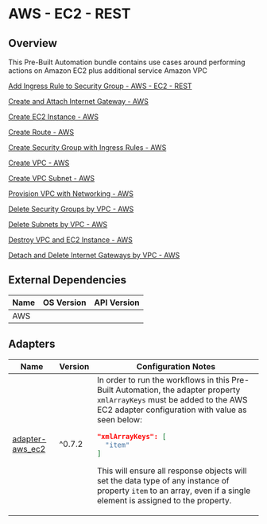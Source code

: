 # AWS - EC2 - REST

## Overview

This Pre-Built Automation bundle contains use cases around performing actions on Amazon EC2 plus additional service Amazon VPC


<a href='https://gitlab.com/itentialopensource/pre-built-automations/staging/aws-ec2-rest/-/blob/master/documentation/Add Ingress Rule to Security Group - AWS - EC2 - REST.md' target='_blank'>Add Ingress Rule to Security Group - AWS - EC2 - REST</a>

<a href='https://gitlab.com/itentialopensource/pre-built-automations/staging/aws-ec2-rest/-/blob/master/documentation/Create and Attach Internet Gateway - AWS - EC2 - REST.md' target='_blank'>Create and Attach Internet Gateway - AWS</a>

<a href='https://gitlab.com/itentialopensource/pre-built-automations/staging/aws-ec2-rest/-/blob/master/documentation/Create EC2 Instance - AWS - EC2 - REST.md' target='_blank'>Create EC2 Instance - AWS</a>

<a href='https://gitlab.com/itentialopensource/pre-built-automations/staging/aws-ec2-rest/-/blob/master/documentation/Create Route - AWS - EC2 - REST.md' target='_blank'>Create Route - AWS</a>

<a href='https://gitlab.com/itentialopensource/pre-built-automations/staging/aws-ec2-rest/-/blob/master/documentation/Create Security Group with Ingress Rules - AWS - EC2 - REST.md' target='_blank'>Create Security Group with Ingress Rules - AWS</a>

<a href='https://gitlab.com/itentialopensource/pre-built-automations/staging/aws-ec2-rest/-/blob/master/documentation/Create VPC - AWS - EC2 - REST.md' target='_blank'>Create VPC - AWS</a>

<a href='https://gitlab.com/itentialopensource/pre-built-automations/staging/aws-ec2-rest/-/blob/master/documentation/Create VPC Subnet - AWS - EC2 - REST.md' target='_blank'>Create VPC Subnet - AWS</a>

<a href='https://gitlab.com/itentialopensource/pre-built-automations/staging/aws-ec2-rest/-/blob/master/documentation/Provision VPC with Networking - AWS - EC2 - REST.md' target='_blank'>Provision VPC with Networking - AWS</a>

<a href='https://gitlab.com/itentialopensource/pre-built-automations/staging/aws-ec2-rest/-/blob/master/documentation/Delete Security Groups by VPC - AWS - EC2 - REST.md' target='_blank'>Delete Security Groups by VPC - AWS</a>

<a href='https://gitlab.com/itentialopensource/pre-built-automations/staging/aws-ec2-rest/-/blob/master/documentation/Delete Subnets by VPC - AWS - EC2 - REST.md' target='_blank'>Delete Subnets by VPC - AWS</a>

<a href='https://gitlab.com/itentialopensource/pre-built-automations/staging/aws-ec2-rest/-/blob/master/documentation/Destroy VPC and EC2 Instance - AWS - EC2 - REST.md' target='_blank'>Destroy VPC and EC2 Instance - AWS</a>

<a href='https://gitlab.com/itentialopensource/pre-built-automations/staging/aws-ec2-rest/-/blob/master/documentation/Detach and Delete Internet Gateways by VPC - AWS - EC2 - REST.md' target='_blank'>Detach and Delete Internet Gateways by VPC - AWS</a>



## External Dependencies

<table>
  <thead>
    <tr>
      <th>Name</th>
      <th>OS Version</th>
      <th>API Version</th>
    </tr>
  </thead>
  <tbody>
    <tr>
      <td>AWS</td>
      <td></td>
      <td></td>
    </tr>
  </tbody>
</table>

## Adapters

<table>
  <thead>
    <tr>
      <th>Name</th>
      <th>Version</th>
      <th>Configuration Notes</th>
    </tr>
  </thead>
  <tbody>
    <tr>
      <td><a href="https://gitlab.com/itentialopensource/adapters/cloud/adapter-aws_ec2">adapter-aws_ec2</a></td>
      <td>^0.7.2</td>
      <td>In order to run the workflows in this Pre-Built Automation, the adapter property <code>xmlArrayKeys</code> must be added to the AWS EC2 adapter configuration with value as seen below:

```json
"xmlArrayKeys": [
  "item"
]
```

This will ensure all response objects will set the data type of any instance of property <code>item</code> to an array, even if a single element is assigned to the property.</td>
    </tr>
  </tbody>
</table>



